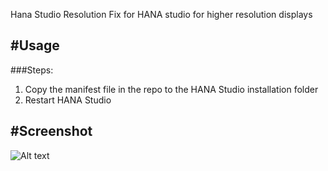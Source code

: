 Hana Studio Resolution Fix
 for HANA studio for higher resolution displays

#Usage
----------------
###Steps:
1. Copy the manifest file in the repo to the HANA Studio installation folder
2. Restart HANA Studio

#Screenshot
----------------
![Alt text](hana-studio-resolution-fix/HANA_Studio_MSFT_SBK_FIX.PNG?raw=true "After fix on Surface Book")
